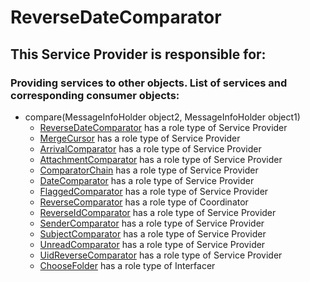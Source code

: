 # ReverseDateComparator
## This Service Provider is responsible for:
### Providing services to other objects. List of services and corresponding consumer objects: 
* compare(MessageInfoHolder object2, MessageInfoHolder object1)
	* [ReverseDateComparator](../ServiceProviders/ReverseDateComparator.md) has a role type of Service Provider
	* [MergeCursor](../ServiceProviders/MergeCursor.md) has a role type of Service Provider
	* [ArrivalComparator](../ServiceProviders/ArrivalComparator.md) has a role type of Service Provider
	* [AttachmentComparator](../ServiceProviders/AttachmentComparator.md) has a role type of Service Provider
	* [ComparatorChain](../ServiceProviders/ComparatorChain.md) has a role type of Service Provider
	* [DateComparator](../ServiceProviders/DateComparator.md) has a role type of Service Provider
	* [FlaggedComparator](../ServiceProviders/FlaggedComparator.md) has a role type of Service Provider
	* [ReverseComparator](../Coordinators/ReverseComparator.md) has a role type of Coordinator
	* [ReverseIdComparator](../ServiceProviders/ReverseIdComparator.md) has a role type of Service Provider
	* [SenderComparator](../ServiceProviders/SenderComparator.md) has a role type of Service Provider
	* [SubjectComparator](../ServiceProviders/SubjectComparator.md) has a role type of Service Provider
	* [UnreadComparator](../ServiceProviders/UnreadComparator.md) has a role type of Service Provider
	* [UidReverseComparator](../ServiceProviders/UidReverseComparator.md) has a role type of Service Provider
	* [ChooseFolder](../Interfacers/ChooseFolder.md) has a role type of Interfacer
